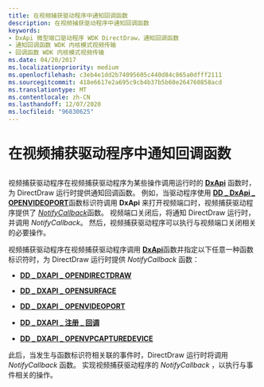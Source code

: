 ```yaml
---
title: 在视频捕获驱动程序中通知回调函数
description: 在视频捕获驱动程序中通知回调函数
keywords:
- DxApi 微型端口驱动程序 WDK DirectDraw，通知回调函数
- 通知回调函数 WDK 内核模式视频传输
- 回调函数 WDK 内核模式视频传输
ms.date: 04/20/2017
ms.localizationpriority: medium
ms.openlocfilehash: c3eb4e1dd2b74095605c440d84c865a0dfff2111
ms.sourcegitcommit: 418e6617e2a695c9cb4b37b5b60e264760858acd
ms.translationtype: MT
ms.contentlocale: zh-CN
ms.lasthandoff: 12/07/2020
ms.locfileid: "96830625"
---
```

# <a name="notify-callback-functions-in-a-video-capture-driver"></a>在视频捕获驱动程序中通知回调函数


## <span id="ddk_notify_callback_functions_in_a_video_capture_driver_gg"></span><span id="DDK_NOTIFY_CALLBACK_FUNCTIONS_IN_A_VIDEO_CAPTURE_DRIVER_GG"></span>


视频捕获驱动程序在视频捕获驱动程序为某些操作调用运行时的 [**DxApi**](/windows-hardware/drivers/ddi/dxapi/nf-dxapi-dxapi) 函数时，为 DirectDraw 运行时提供通知回调函数。 例如，当驱动程序使用 [**DD \_ DxApi \_ OPENVIDEOPORT**](/previous-versions/windows/hardware/drivers/ff551498(v=vs.85))函数标识符调用 **DxApi** 来打开视频端口时，视频捕获驱动程序提供了 [*NotifyCallback*](/windows/win32/api/ddkmapi/nc-ddkmapi-lpdd_notifycallback)函数。 视频端口关闭后，将通知 DirectDraw 运行时，并调用 *NotifyCallback*。 然后，视频捕获驱动程序可以执行与视频端口关闭相关的必要操作。

视频捕获驱动程序在视频捕获驱动程序调用 [**DxApi**](/windows-hardware/drivers/ddi/dxapi/nf-dxapi-dxapi)函数并指定以下任意一种函数标识符时，为 DirectDraw 运行时提供 *NotifyCallback* 函数：

-   [**DD \_ DXAPI \_ OPENDIRECTDRAW**](/previous-versions/windows/hardware/drivers/ff550702(v=vs.85))

-   [**DD \_ DXAPI \_ OPENSURFACE**](/previous-versions/windows/hardware/drivers/ff550711(v=vs.85))

-   [**DD \_ DXAPI \_ OPENVIDEOPORT**](/previous-versions/windows/hardware/drivers/ff551498(v=vs.85))

-   [**DD \_ DXAPI \_ 注册 \_ 回调**](/previous-versions/windows/hardware/drivers/ff551502(v=vs.85))

-   [**DD \_ DXAPI \_ OPENVPCAPTUREDEVICE**](/previous-versions/windows/hardware/drivers/ff551500(v=vs.85))

此后，当发生与函数标识符相关联的事件时，DirectDraw 运行时将调用 *NotifyCallback* 函数。 实现视频捕获驱动程序的 *NotifyCallback* ，以执行与事件相关的操作。

 

